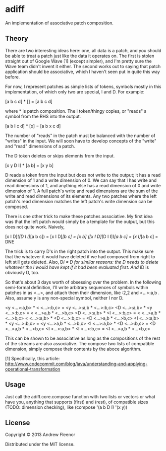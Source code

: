 # adiff

An implementation of associative patch composition.

## Theory

There are two interesting ideas here: one, all data is a patch, and you
should be able to treat a patch just like the data it operates on. The first
is stolen straight out of Google Wave [1] (except simpler), and I'm pretty sure the Wave team
didn't invent it either. The second works out to saying that patch application
should be associative, which I haven't seen put in quite this way before.

For now, I represent patches as simple lists of tokens, symbols mostly in this
implementation, of which only two are special, I and D. For example:

  [a b c d] * [] = [a b c d]

where * is patch composition. The I token/thingy copies, or "reads" a symbol
from the RHS into the output.

  [a b I c d] * [x] = [a b x c d]

The number of "reads" in the patch must be balanced with the number of
"writes" in the input. We will soon have to develop concepts of the "write"
and "read" dimensions of a patch.

The D token deletes or skips elements from the input.

  [x y D I] * [a b] = [x y b]

D reads a token from the input but does not write to the output; it has a read dimension of 1 and a write dimension of 0. We can say that I has write and read dimensions of 1, and anything else has a read dimension of 0 and write dimension of 1. A full patch's write and read dimensions are the sum of the write and read dimensions of its elements. Any two patches where the left patch's read dimension matches the left patch's write dimension can be composed.

There is one other trick to make these patches associative. My first idea was that the left patch would simply be a template for the output, but this does not quite work. Naively,

  [x I D]*([D I I]*[a b c]) = [x I D]*[b c] = [x b]
  ([x I D]*[D I I])*[a b c] = [x I]*[a b c] = DNE

The trick is to carry D's in the right patch into the output. This make sure that the whatever it would have deleted if we had composed from right to left still gets deleted. Also, D*I = D for similar reasons: the D needs to delete whatever the I would have kept if it had been evaluated first. And I*D is obviously D, too.

So that's about 3 days worth of obsessing over the problem. In the following semi-formal definition, I'll write arbitrary sequences of symbols within patches in as <...>, and attach them their dimension, like <a b D D>:2,2 and <...>:a,b . Also, assume y is any non-special symbol, neither I nor D.

<y <...>:a,b> * < <...>:b,c> =  <y <...>:a,b * <...>:b,c>
<D <...>:a,b> * <y <...>:b,c> = < <...>a,b * <...>b,c>
<D <...>:a,b> * <I <...>:b,c> = < <...>a,b * <...>b,c>
< <...>:a,b>   * <D <...>:b,c> = <D <...>a,b * <...>b,c>
<I <...>:a,b> * <y <...>:b,c> = <y <...>a,b * <...>b,c>
<I <...>:a,b> * <D <...>:b,c> = <D <...>a,b * <...>b,c>
<I <...>:a,b> * <I <...>:b,c> = <I <...>a,b * <...>b,c>

This can be shown to be associative as long as the compositions of the rest of the streams are also associative. The compose two lists of compatible dimension, simply compose their contents by the aboce algorithm. 

[1] Specifically, this article: http://www.codecommit.com/blog/java/understanding-and-applying-operational-transformation

## Usage

Just call the adiff.core.compose function with two lists or vectors or what have you, anything that supports (first) and (rest), of compatible sizes (TODO: dimension checking), like (compose '(a b D I) '(x y))

## License

Copyright © 2013 Andrew Fleenor

Distributed under the MIT license.
